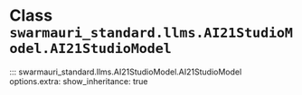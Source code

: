 # Class `swarmauri_standard.llms.AI21StudioModel.AI21StudioModel`

::: swarmauri_standard.llms.AI21StudioModel.AI21StudioModel
    options.extra:
      show_inheritance: true

